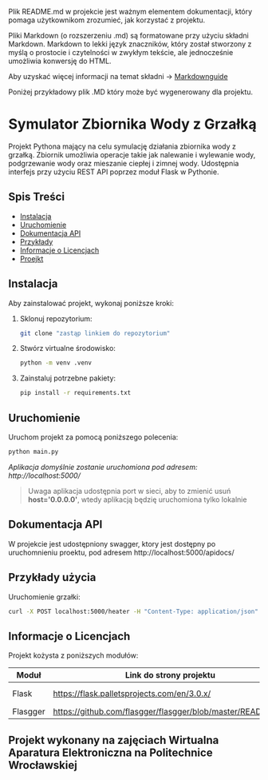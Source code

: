 Plik README.md w projekcie jest ważnym elementem dokumentacji, który pomaga użytkownikom zrozumieć, jak korzystać z projektu.

Pliki Markdown (o rozszerzeniu .md) są formatowane przy użyciu składni Markdown. Markdown to lekki język znaczników, który został stworzony z myślą o prostocie i czytelności w zwykłym tekście, ale jednocześnie umożliwia konwersję do HTML.

Aby uzyskać więcej informacji na temat składni ->
[Markdownguide](https://www.markdownguide.org/)

Poniżej przykładowy plik .MD który może być wygenerowany dla projektu.

# Symulator Zbiornika Wody z Grzałką

Projekt Pythona mający na celu symulację działania zbiornika wody z grzałką. Zbiornik umożliwia operacje takie jak nalewanie i wylewanie wody, podgrzewanie wody oraz mieszanie ciepłej i zimnej wody. Udostępnia interfejs przy użyciu REST API poprzez moduł Flask w Pythonie.

## Spis Treści
- [Instalacja](#instalacja)
- [Uruchomienie](#uruchomienie)
- [Dokumentacja API](#dokumentacja-api)
- [Przykłady](#przykłady)
- [Informacje o Licencjach](#info)
- [Proejkt](#projekt)


## Instalacja

Aby zainstalować projekt, wykonaj poniższe kroki:

1. Sklonuj repozytorium:
    ```bash
    git clone "zastąp linkiem do repozytorium"
    ```
2. Stwórz virtualne środowisko:
    ```bash
    python -m venv .venv
    ```

3. Zainstaluj potrzebne pakiety:
    ```bash
    pip install -r requirements.txt
    ```
## Uruchomienie
Uruchom projekt za pomocą poniższego polecenia:
```bash
python main.py
```
*Aplikacja domyślnie zostanie uruchomiona pod adresem: http://localhost:5000/*

> Uwaga aplikacja udostępnia port w sieci, aby to zmienić usuń **host='0.0.0.0'**, wtedy aplikacją będzię uruchomiona tylko lokalnie

## Dokumentacja API

W projekcie jest udostępniony swagger, ktory jest dostępny po uruchomnieniu proektu, pod adresem http://localhost:5000/apidocs/

## Przykłady użycia

Uruchomienie grzałki:
```bash
curl -X POST localhost:5000/heater -H "Content-Type: application/json" -d "{\"state\": true}"
```


## Informacje o Licencjach
Projekt kożysta z poniższych modułów:

| Moduł | Link do strony projektu | Licencja|
| ----------- | ----------- | ----------- |
| Flask | https://flask.palletsprojects.com/en/3.0.x/ |[BSD-3-Clause](https://flask.palletsprojects.com/en/3.0.x/license/)|
| Flasgger | https://github.com/flasgger/flasgger/blob/master/README.md | [MIT](https://github.com/flasgger/flasgger/blob/master/LICENSE)

## Projekt wykonany na zajęciach Wirtualna Aparatura Elektroniczna na Politechnice Wrocławskiej
